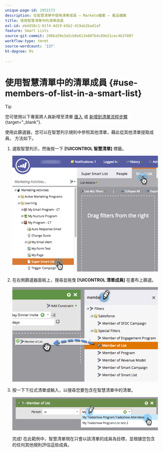 ```yaml
---
unique-page-id: 2953173
description: 在智慧清單中使用清單成員 — Marketo檔案 — 產品檔案
title: 使用智慧清單中的清單成員
exl-id: ebd458c1-01f4-4d19-b5b2-d19ab2bad1af
feature: Smart Lists
source-git-commit: 208ba59e3a5cb8e613e887b4c89e51cec4b3f897
workflow-type: tm+mt
source-wordcount: '137'
ht-degree: 0%

---
```


# 使用智慧清單中的清單成員 {#use-members-of-list-in-a-smart-list}

>[!TIP]
>
>您可使用以下專案將人員新增至清單 [匯入](/help/marketo/getting-started/quick-wins/import-a-list-of-people.md) 或 [新增到清單流程步驟](/help/marketo/product-docs/core-marketo-concepts/smart-campaigns/flow-actions/add-to-list.md){target="_blank"}.

使用此篩選器，您可以在智慧列示規則中參照其他清單，藉此從其他清單提取成員。 方法如下。

1. 選取智慧列示，然後按一下 **[!UICONTROL 智慧清單]** 標籤。

   ![](assets/smartlist-sltab.png)

1. 在右側篩選器面板上，搜尋並拖曳 **[!UICONTROL 清單成員]** 在畫布上篩選。

   ![](assets/use-members-of-list-in-a-smart-list-2nd.png)

1. 按一下下拉式清單或輸入，以搜尋您要包含在智慧清單中的清單。

   ![](assets/memberoflist.png)

   完成! 在此範例中，智慧清單現在只會以該清單的成員為目標，並根據您包含的任何其他規則評估這些成員。
